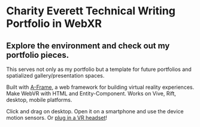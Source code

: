 # Charity Everett Technical Writing Portfolio in WebXR

## Explore the environment and check out my portfolio pieces.

This serves not only as my portfolio but a template for future portfolios and spatialized gallery/presentation spaces. 

Built with [A-Frame](https://aframe.io), a web framework for building virtual reality experiences. Make WebVR with HTML and Entity-Component. Works on Vive, Rift, desktop, mobile platforms.

Click and drag on desktop. Open it on a smartphone and use the device motion sensors. Or [plug in a VR headset](https://webvr.rocks)!
